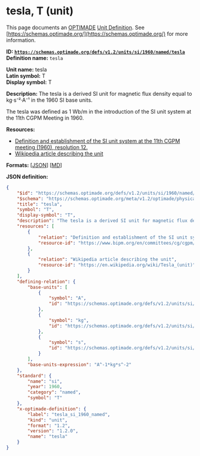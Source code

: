 # tesla, T (unit)

This page documents an [OPTIMADE](https://www.optimade.org/) [Unit Definition](https://schemas.optimade.org/#definitions). See [https://schemas.optimade.org/](https://schemas.optimade.org/) for more information.

**ID: [`https://schemas.optimade.org/defs/v1.2/units/si/1960/named/tesla`](https://schemas.optimade.org/defs/v1.2/units/si/1960/named/tesla.md)**  
**Definition name:** `tesla`

**Unit name:** tesla  
**Latin symbol:** T  
**Display symbol:** T  
  
**Description:** The tesla is a derived SI unit for magnetic flux density equal to kg·s⁻²·A⁻¹ in the 1960 SI base units.

The tesla was defined as 1 Wb/m in the introduction of the SI unit system at the 11th CGPM Meeting in 1960.

**Resources:**

- [Definition and establishment of the SI unit system at the 11th CGPM meeting (1960), resolution 12.](https://www.bipm.org/en/committees/cg/cgpm/11-1960/resolution-12)
- [Wikipedia article describing the unit](https://en.wikipedia.org/wiki/Tesla_(unit))


**Formats:** [[JSON](tesla.json)] [[MD](tesla.md)]

**JSON definition:**

``` json
{
    "$id": "https://schemas.optimade.org/defs/v1.2/units/si/1960/named/tesla",
    "$schema": "https://schemas.optimade.org/meta/v1.2/optimade/physical_unit_definition.json",
    "title": "tesla",
    "symbol": "T",
    "display-symbol": "T",
    "description": "The tesla is a derived SI unit for magnetic flux density equal to kg\u00b7s\u207b\u00b2\u00b7A\u207b\u00b9 in the 1960 SI base units.\n\nThe tesla was defined as 1 Wb/m in the introduction of the SI unit system at the 11th CGPM Meeting in 1960.",
    "resources": [
        {
            "relation": "Definition and establishment of the SI unit system at the 11th CGPM meeting (1960), resolution 12.",
            "resource-id": "https://www.bipm.org/en/committees/cg/cgpm/11-1960/resolution-12"
        },
        {
            "relation": "Wikipedia article describing the unit",
            "resource-id": "https://en.wikipedia.org/wiki/Tesla_(unit)"
        }
    ],
    "defining-relation": {
        "base-units": [
            {
                "symbol": "A",
                "id": "https://schemas.optimade.org/defs/v1.2/units/si/1960/base/ampere"
            },
            {
                "symbol": "kg",
                "id": "https://schemas.optimade.org/defs/v1.2/units/si/1960/base/kilogram"
            },
            {
                "symbol": "s",
                "id": "https://schemas.optimade.org/defs/v1.2/units/si/1960/base/second"
            }
        ],
        "base-units-expression": "A^-1*kg*s^-2"
    },
    "standard": {
        "name": "si",
        "year": 1960,
        "category": "named",
        "symbol": "T"
    },
    "x-optimade-definition": {
        "label": "tesla_si_1960_named",
        "kind": "unit",
        "format": "1.2",
        "version": "1.2.0",
        "name": "tesla"
    }
}
```